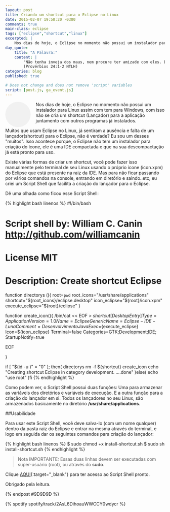 ```yaml
---
layout: post
title: Criando um shortcut para o Eclipse no Linux
date: 2015-02-07 19:50:20 -0300
comments: true
main-class: eclipse
tags: ["eclipse","shortcut","linux"]
excerpted: |
    Nos dias de hoje, o Eclipse no momento não possui um instalador para Linux assim com tem para Windows, com isso não se cria um shortcut (Lançador) para a aplicação juntamento com outros programas já instalados.
day_quote:
    title: "A Palavra:"
    content: |
        "Não tenha inveja dos maus, nem procure ter amizade com eles. Eles só pensam em violências e, quando falam, é para ferir algém." <br>
        (Provérbios 24:1-2 NTLH)
categories: blog
published: true

# Does not change and does not remove 'script' variables
script: [post.js, ga_event.js]
---
```


<span class="fa fa-share" style="font-size: 80px; float: left; margin-right: 0.2em; border-radius: 100%; width: 80px; height: 80px; background-size: 80px; text-align: center; background-color: #F1F1F1;"></span>

Nos dias de hoje, o Eclipse no momento não possui um instalador para Linux assim com tem para Windows, com isso não se cria um shortcut (Lançador) para a aplicação juntamento com outros programas já instalados. 

Muitos que usam Eclipse no Linux, já sentiram a ausência e falta de um lançador(shortcut) para o Eclipse, não é verdade? Eu sou um desses "muitos". Isso acontece porque, o Eclipse não tem um instalador para criação do ícone, ele é uma IDE compactada e que na sua descompactação já está pronto para uso.

Existe várias formas de criar um shortcut, você pode fazer isso manualmente pelo terminal de seu Linux usando o próprio ícone (icon.xpm) do Eclipse que está presente na raiz da IDE. Mas para não ficar passando por vários comandos na console, entrando em diretório e saindo..etc, eu criei um Script Shell que facilita a criação do lançador para o Eclipse.

Dê uma olhada como ficou esse Script Shell:

{% highlight bash linenos %}
#!/bin/bash
# Script shell by: William C. Canin <http://github.com/williamcanin>
# License MIT
# Description: Create shortcut Eclipse

function directorys (){
    root=`pwd`
    root_icons="/usr/share/applications"
    shortcut="${root_icons}/eclipse.desktop"
    icon_eclipse="${root}/icon.xpm"
    execute_eclipse="${root}/eclipse"
    }

function create_icon(){
/bin/cat << EOF > ${shortcut}
[Desktop Entry]
Type=Application
Version=1.0
Name=Eclipse
GenericName=Eclipse-IDE-Luna
Comment=Desenvolvimento Java
Exec=${execute_eclipse}
Icon=${icon_eclipse}
Terminal=false
Categories=GTK;Development;IDE;
StartupNotify=true

EOF

}

if [ "$(id -u )" = "0" ]; then(
directorys
rm -f ${shortcut}
create_icon
echo "Creating shortcut Eclipse in category development. ....done"
)else(
    echo "use root"
)fi
{% endhighlight %}

Como podem ver, o Script Shell possui duas funções: Uma para armazenar as variáveis dos diretórios e variáveis de execução. E a outra função para a criação do lançador em si. Todos os lançadores no seu Linux, são armazenados basicamente no diretório **/usr/share/applications**.

##Usabilidade

Para usar este Script Shell, você deve salva-lo (com um nome qualquer) dentro da pasta raiz do Eclipse e entrar na mesma através do terminal, e logo em seguida dar os seguintes comandos para criação do lançador:

{% highlight bash linenos %}
$ sudo chmod +x install-shortcut.sh
$ sudo sh install-shortcut.sh
{% endhighlight %}

> Nota IMPORTANTE: Essas duas linhas devem ser executadas com super-usuário (root), ou através do **sudo**.

Clique [AQUI](https://github.com/williamcanin/install-shortcut-eclipse){:target="_blank"} para ter acesso ao Script Shell pronto.

Obrigado pela leitura.

{% endpost #9D9D9D %}

{% spotify spotify/track/2AsL6DihoauWWCCY0wdycr %}